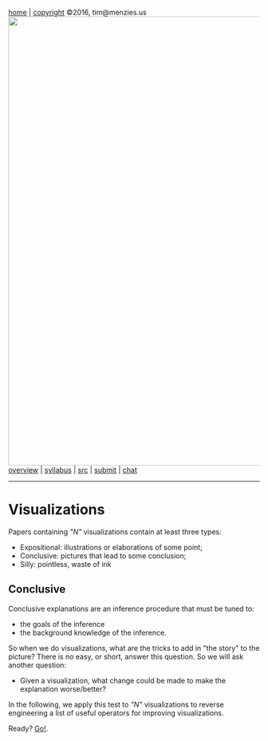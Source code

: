 [home](http://tiny.cc/fss2016) | [copyright](https://github.com/txt/fss16/blob/master/LICENSE.md) &copy;2016, tim&commat;menzies.us<br>
[<img width=900 src="https://raw.githubusercontent.com/txt/fss16/master/img/fss16.png">](http://tiny.cc/fss2016)   <br>
[overview](https://github.com/txt/fss16/blob/master/doc/overview.md) |
[syllabus](https://github.com/txt/fss16/blob/master/doc/syllabus.md) |
[src](https://github.com/txt/fss16/blob/master/src) |
[submit](http://tiny.cc/fss2016give) |
[chat](https://fss16.slack.com/) 

_______

# Visualizations

Papers containing _"N"_ visualizations contain at least three types:

- Expositional: illustrations or elaborations of some point;
- Conclusive: pictures that lead to some conclusion;
- Silly:  pointless, waste of ink

## Conclusive

Conclusive
explanations are an inference procedure that must be tuned to:

- the goals of the inference
- the background knowledge of the inference.

So when we do visualizations, what are the tricks to add in
"the story" to the picture? There is no easy, or short, answer
this question. So we will ask another question:

- Given a visualization, what change could be made to make
  the explanation worse/better?

In the following, we apply this test to _"N"_ visualizations
to reverse engineering a list of useful operators for improving
visualizations.

Ready? [Go!](../img/vis).
